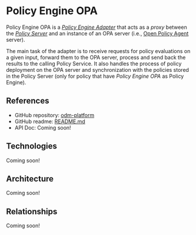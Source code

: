 # Policy Engine OPA

Policy Engine OPA is a [_Policy Engine Adapter_](../index.md) that acts as a _proxy_
between the [_Policy Server_](../../../product-plane/policy.md) and an instance of an OPA server 
(i.e., [Open Policy Agent](https://www.openpolicyagent.org/) server).

The main task of the adapter is to receive requests for policy evaluations on a given input, 
forward them to the OPA server, process and send back the results to the calling Policy Service.
It also handles the process of policy deployment on the OPA server and synchronization with the policies 
stored in the Policy Server (only for policy that have _Policy Engine OPA_ as Policy Engine).

## References

* GitHub repository: [odm-platform](https://github.com/opendatamesh-initiative/odm-platform-up-services-policy-opa)
* GitHub readme: [README.md](https://github.com/opendatamesh-initiative/odm-platform-up-services-policy-opa/README.md)
* API Doc: Coming soon!

## Technologies
Coming soon!

## Architecture
Coming soon!

## Relationships
Coming soon!
